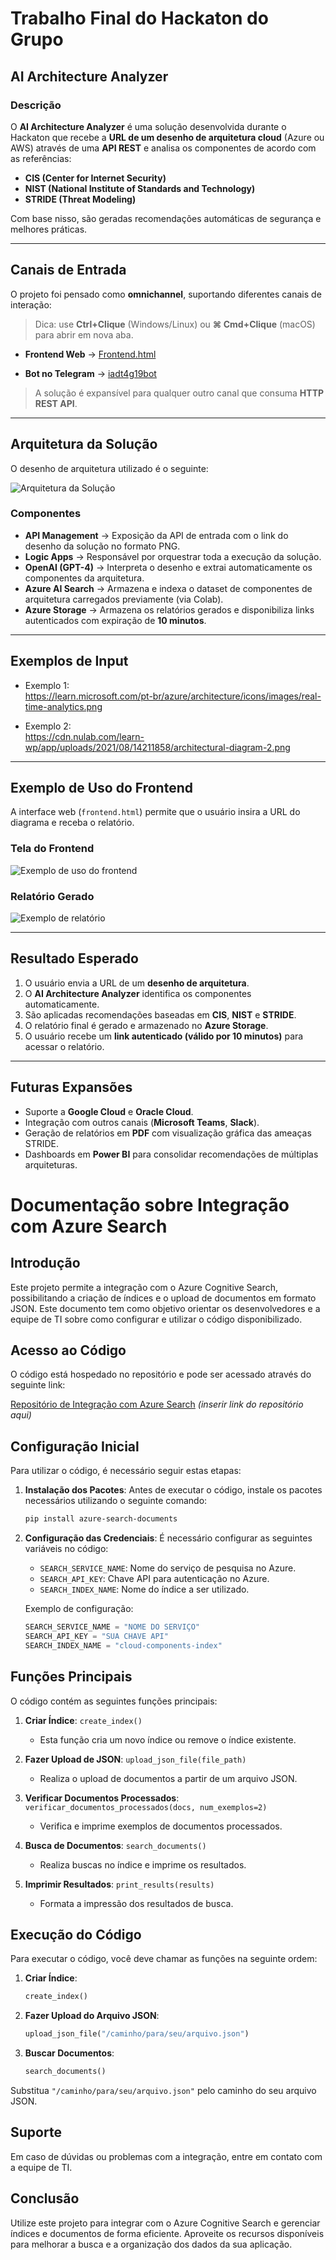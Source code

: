 # Trabalho Final do Hackaton do Grupo  
## AI Architecture Analyzer  

### Descrição  
O **AI Architecture Analyzer** é uma solução desenvolvida durante o Hackaton que recebe a **URL de um desenho de arquitetura cloud** (Azure ou AWS) através de uma **API REST** e analisa os componentes de acordo com as referências:  

- **CIS (Center for Internet Security)**  
- **NIST (National Institute of Standards and Technology)**  
- **STRIDE (Threat Modeling)**  

Com base nisso, são geradas recomendações automáticas de segurança e melhores práticas.  

---

## Canais de Entrada
O projeto foi pensado como **omnichannel**, suportando diferentes canais de interação:  
  > Dica: use **Ctrl+Clique** (Windows/Linux) ou **⌘ Cmd+Clique** (macOS) para abrir em nova aba. 

- **Frontend Web** → [Frontend.html](https://postechaigrupo16.blob.core.windows.net/componentdataset/frontend.html?sp=r&st=2025-09-25T00:47:54Z&se=2025-11-25T09:02:54Z&spr=https&sv=2024-11-04&sr=b&sig=Gfc6KMF4DzE7jHiHYX9lTut7SN%2FpHF0gUUiMq%2BzESIQ%3D)  


- **Bot no Telegram** → [iadt4g19bot](https://t.me/iadt4g19bot)  

> A solução é expansível para qualquer outro canal que consuma **HTTP REST API**.  


---

## Arquitetura da Solução  

O desenho de arquitetura utilizado é o seguinte:  

![Arquitetura da Solução](arquitetura.jpeg)  

### Componentes  

- **API Management** → Exposição da API de entrada com o link do desenho da solução no formato PNG.  
- **Logic Apps** → Responsável por orquestrar toda a execução da solução.  
- **OpenAI (GPT-4)** → Interpreta o desenho e extrai automaticamente os componentes da arquitetura.  
- **Azure AI Search** → Armazena e indexa o dataset de componentes de arquitetura carregados previamente (via Colab).  
- **Azure Storage** → Armazena os relatórios gerados e disponibiliza links autenticados com expiração de **10 minutos**.  

---

## Exemplos de Input  

- Exemplo 1:  
  https://learn.microsoft.com/pt-br/azure/architecture/icons/images/real-time-analytics.png  

- Exemplo 2:  
  https://cdn.nulab.com/learn-wp/app/uploads/2021/08/14211858/architectural-diagram-2.png  

---

## Exemplo de Uso do Frontend  

A interface web (`frontend.html`) permite que o usuário insira a URL do diagrama e receba o relatório.  

### Tela do Frontend  

![Exemplo de uso do frontend](frontend.png)  

### Relatório Gerado  

![Exemplo de relatório](relatorio.png) 

---

## Resultado Esperado  

1. O usuário envia a URL de um **desenho de arquitetura**.  
2. O **AI Architecture Analyzer** identifica os componentes automaticamente.  
3. São aplicadas recomendações baseadas em **CIS**, **NIST** e **STRIDE**.  
4. O relatório final é gerado e armazenado no **Azure Storage**.  
5. O usuário recebe um **link autenticado (válido por 10 minutos)** para acessar o relatório.  

---


## Futuras Expansões  

- Suporte a **Google Cloud** e **Oracle Cloud**.  
- Integração com outros canais (**Microsoft Teams**, **Slack**).  
- Geração de relatórios em **PDF** com visualização gráfica das ameaças STRIDE.  
- Dashboards em **Power BI** para consolidar recomendações de múltiplas arquiteturas.




# Documentação sobre Integração com Azure Search

## Introdução
Este projeto permite a integração com o Azure Cognitive Search, possibilitando a criação de índices e o upload de documentos em formato JSON. Este documento tem como objetivo orientar os desenvolvedores e a equipe de TI sobre como configurar e utilizar o código disponibilizado.

## Acesso ao Código
O código está hospedado no repositório e pode ser acessado através do seguinte link:

[Repositório de Integração com Azure Search](#)  *(inserir link do repositório aqui)*

## Configuração Inicial
Para utilizar o código, é necessário seguir estas etapas:

1. **Instalação dos Pacotes**:
   Antes de executar o código, instale os pacotes necessários utilizando o seguinte comando:
   ```bash
   pip install azure-search-documents
   ```

2. **Configuração das Credenciais**:
   É necessário configurar as seguintes variáveis no código:
   - `SEARCH_SERVICE_NAME`: Nome do serviço de pesquisa no Azure.
   - `SEARCH_API_KEY`: Chave API para autenticação no Azure.
   - `SEARCH_INDEX_NAME`: Nome do índice a ser utilizado.
   
   Exemplo de configuração:
   ```python
   SEARCH_SERVICE_NAME = "NOME DO SERVIÇO"
   SEARCH_API_KEY = "SUA CHAVE API"
   SEARCH_INDEX_NAME = "cloud-components-index"
   ```

## Funções Principais
O código contém as seguintes funções principais:

1. **Criar Índice**: `create_index()`
   - Esta função cria um novo índice ou remove o índice existente.

2. **Fazer Upload de JSON**: `upload_json_file(file_path)`
   - Realiza o upload de documentos a partir de um arquivo JSON.

3. **Verificar Documentos Processados**: `verificar_documentos_processados(docs, num_exemplos=2)`
   - Verifica e imprime exemplos de documentos processados.

4. **Busca de Documentos**: `search_documents()`
   - Realiza buscas no índice e imprime os resultados.

5. **Imprimir Resultados**: `print_results(results)`
   - Formata a impressão dos resultados de busca.

## Execução do Código
Para executar o código, você deve chamar as funções na seguinte ordem:

1. **Criar Índice**:
   ```python
   create_index()
   ```

2. **Fazer Upload do Arquivo JSON**:
   ```python
   upload_json_file("/caminho/para/seu/arquivo.json")
   ```

3. **Buscar Documentos**:
   ```python
   search_documents()
   ```

Substitua `"/caminho/para/seu/arquivo.json"` pelo caminho do seu arquivo JSON.

## Suporte
Em caso de dúvidas ou problemas com a integração, entre em contato com a equipe de TI.

## Conclusão
Utilize este projeto para integrar com o Azure Cognitive Search e gerenciar índices e documentos de forma eficiente. Aproveite os recursos disponíveis para melhorar a busca e a organização dos dados da sua aplicação.

